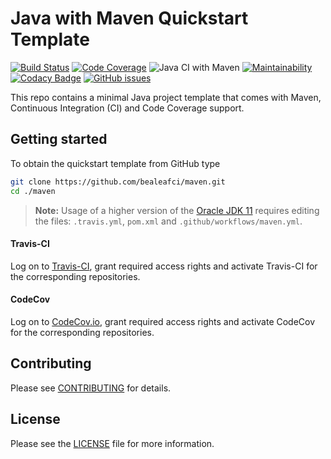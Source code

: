 # Java with Maven Quickstart Template
[![Build Status](https://travis-ci.org/bealeafci/maven.svg?branch=master)](https://travis-ci.org/bealeafci/maven) [![Code Coverage](https://codecov.io/gh/bealeafci/maven/branch/master/graphs/badge.svg?branch=master)](https://codecov.io/gh/bealeafci/maven)
![Java CI with Maven](https://github.com/bealeafci/maven/workflows/Java%20CI%20with%20Maven/badge.svg)
[![Maintainability](https://api.codeclimate.com/v1/badges/978003e33d4cb6fa41f3/maintainability)](https://codeclimate.com/github/bealeafci/maven/maintainability)
[![Codacy Badge](https://api.codacy.com/project/badge/Grade/42b296ce3ea84ab4bb4fa6424b6edb9c)](https://www.codacy.com/gh/bealeafci/maven)
[![GitHub issues](https://img.shields.io/github/issues/bealeafci/maven)](https://github.com/bealeafci/maven/issues)

This repo contains a minimal Java project template that comes with Maven, Continuous Integration (CI) and Code Coverage support.

## Getting started
To obtain the quickstart template from GitHub type

```bash
git clone https://github.com/bealeafci/maven.git
cd ./maven
```

> **Note:** Usage of a higher version of the [Oracle JDK 11](https://www.oracle.com/java/technologies/javase-jdk11-downloads.html) requires editing the files: `.travis.yml`, `pom.xml` and `.github/workflows/maven.yml`.

#### Travis-CI
Log on to [Travis-CI](https://www.travis-ci.org), grant required access rights and activate Travis-CI for the corresponding repositories.

#### CodeCov
Log on to [CodeCov.io](https://codecov.io/login), grant required access rights and activate CodeCov for the corresponding repositories.

## Contributing
Please see [CONTRIBUTING](https://github.com/bealeafci/maven/blob/master/CONTRIBUTING.md) for details.

## License
Please see the [LICENSE](https://github.com/bealeafci/maven/blob/master/LICENSE) file for more information.
